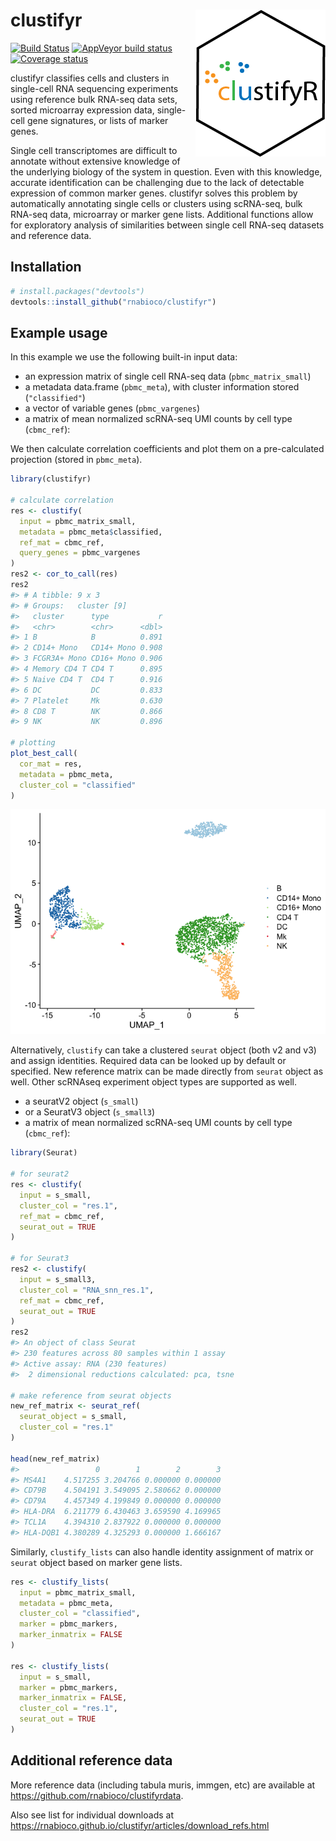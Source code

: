 
# clustifyr <img src="man/figures/logo.png" align="right">

[![Build
Status](https://travis-ci.org/rnabioco/clustifyr.svg?branch=master)](https://travis-ci.org/rnabioco/clustifyr)
[![AppVeyor build
status](https://ci.appveyor.com/api/projects/status/github/rnabioco/clustifyr?branch=master&svg=true)](https://ci.appveyor.com/project/rnabioco/clustifyr)
[![Coverage
status](https://codecov.io/gh/rnabioco/clustifyr/branch/master/graph/badge.svg)](https://codecov.io/github/rnabioco/clustifyr?branch=master)

clustifyr classifies cells and clusters in single-cell RNA sequencing
experiments using reference bulk RNA-seq data sets, sorted microarray
expression data, single-cell gene signatures, or lists of marker genes.

Single cell transcriptomes are difficult to annotate without extensive
knowledge of the underlying biology of the system in question. Even with
this knowledge, accurate identification can be challenging due to the
lack of detectable expression of common marker genes. clustifyr solves
this problem by automatically annotating single cells or clusters using
scRNA-seq, bulk RNA-seq data, microarray or marker gene lists.
Additional functions allow for exploratory analysis of similarities
between single cell RNA-seq datasets and reference data.

## Installation

``` r
# install.packages("devtools")
devtools::install_github("rnabioco/clustifyr")
```

## Example usage

In this example we use the following built-in input data:

  - an expression matrix of single cell RNA-seq data
    (`pbmc_matrix_small`)
  - a metadata data.frame (`pbmc_meta`), with cluster information stored
    (`"classified"`)
  - a vector of variable genes (`pbmc_vargenes`)
  - a matrix of mean normalized scRNA-seq UMI counts by cell type
    (`cbmc_ref`):

We then calculate correlation coefficients and plot them on a
pre-calculated projection (stored in `pbmc_meta`).

``` r
library(clustifyr)

# calculate correlation
res <- clustify(
  input = pbmc_matrix_small,
  metadata = pbmc_meta$classified,
  ref_mat = cbmc_ref,
  query_genes = pbmc_vargenes
)
res2 <- cor_to_call(res)
res2
#> # A tibble: 9 x 3
#> # Groups:   cluster [9]
#>   cluster      type           r
#>   <chr>        <chr>      <dbl>
#> 1 B            B          0.891
#> 2 CD14+ Mono   CD14+ Mono 0.908
#> 3 FCGR3A+ Mono CD16+ Mono 0.906
#> 4 Memory CD4 T CD4 T      0.895
#> 5 Naive CD4 T  CD4 T      0.916
#> 6 DC           DC         0.833
#> 7 Platelet     Mk         0.630
#> 8 CD8 T        NK         0.866
#> 9 NK           NK         0.896

# plotting
plot_best_call(
  cor_mat = res,
  metadata = pbmc_meta,
  cluster_col = "classified"
)
```

![](man/figures/readme_example-1.png)<!-- -->

Alternatively, `clustify` can take a clustered `seurat` object (both v2
and v3) and assign identities. Required data can be looked up by default
or specified. New reference matrix can be made directly from `seurat`
object as well. Other scRNAseq experiment object types are supported as
well.

  - a seuratV2 object (`s_small`)
  - or a SeuratV3 object (`s_small3`)
  - a matrix of mean normalized scRNA-seq UMI counts by cell type
    (`cbmc_ref`):

<!-- end list -->

``` r
library(Seurat)

# for seurat2
res <- clustify(
  input = s_small,
  cluster_col = "res.1",
  ref_mat = cbmc_ref,
  seurat_out = TRUE
)

# for Seurat3
res2 <- clustify(
  input = s_small3,
  cluster_col = "RNA_snn_res.1",
  ref_mat = cbmc_ref,
  seurat_out = TRUE
)
res2
#> An object of class Seurat 
#> 230 features across 80 samples within 1 assay 
#> Active assay: RNA (230 features)
#>  2 dimensional reductions calculated: pca, tsne

# make reference from seurat objects
new_ref_matrix <- seurat_ref(
  seurat_object = s_small,
  cluster_col = "res.1"
)

head(new_ref_matrix)
#>                 0        1        2        3
#> MS4A1    4.517255 3.204766 0.000000 0.000000
#> CD79B    4.504191 3.549095 2.580662 0.000000
#> CD79A    4.457349 4.199849 0.000000 0.000000
#> HLA-DRA  6.211779 6.430463 3.659590 4.169965
#> TCL1A    4.394310 2.837922 0.000000 0.000000
#> HLA-DQB1 4.380289 4.325293 0.000000 1.666167
```

Similarly, `clustify_lists` can also handle identity assignment of
matrix or `seurat` object based on marker gene lists.

``` r
res <- clustify_lists(
  input = pbmc_matrix_small,
  metadata = pbmc_meta,
  cluster_col = "classified",
  marker = pbmc_markers,
  marker_inmatrix = FALSE
)

res <- clustify_lists(
  input = s_small,
  marker = pbmc_markers,
  marker_inmatrix = FALSE,
  cluster_col = "res.1",
  seurat_out = TRUE
)
```

## Additional reference data

More reference data (including tabula muris, immgen, etc) are available
at <https://github.com/rnabioco/clustifyrdata>.

Also see list for individual downloads at
<https://rnabioco.github.io/clustifyr/articles/download_refs.html>
